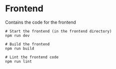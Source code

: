 # Frontend

Contains the code for the frontend

```shell
# Start the frontend (in the frontend directory)
npm run dev
```

```shell
# Build the frontend
npm run build
```

```shell
# Lint the frontend code
npm run lint
```
